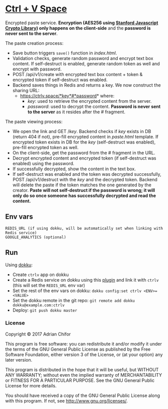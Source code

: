 # [Ctrl + V Space](https://ctrlv.space)

Encrypted paste service. **Encryption (AES256 using [Stanford Javascript Crypto Library](http://bitwiseshiftleft.github.io/sjcl/)) only happens on the client-side** and the **password is never sent to the server**.

The paste creation process:
- Save button triggers `save()` function in *index.html*.
- Validation checks, generate random password and encrypt text box content. If self-destruct is enabled, generate random token as well and encrypt with password.
- POST /api/v1/create with encrypted text box content + token & encrypted token if self-destruct was enabled.
- Backend saves things in Redis and returns a key. We now construct the sharing URL:
    - https://ctrlv.space/*key*#*password* where:
        - *key*: used to retrieve the encrypted content from the server.
        - *password*: used to decrypt the content. **Password is never sent to the server** as it resides after the # fragment.

The paste viewing process:
- We open the link and GET /*key*. Backend checks if *key* exists in DB (return 404 if not), pre-fill encrypted content in *paste.html* template. If encrypted token exists in DB for the *key* (self-destruct was enabled), pre-fill encrypted token as well.
- On the client-side, get the password from the # fragment in the URL.
- Decrypt encrypted content and encrypted token (if self-destruct was enabled) using the password.
- If successfully decrypted, show the content in the text box.
- If self-destruct was enabled and the token was decrypted successfully, POST /api/v1/destruct with the *key* and the decrypted token. Backend will delete the paste if the token matches the one generated by the creator. **Paste will not self-destruct if the password is wrong; it will only do so once someone has successfully decrypted and read the content.**

## Env vars
```
REDIS_URL (if using dokku, will be automatically set when linking with Redis service)
GOOGLE_ANALYTICS (optional)
```

## Run

Using [dokku](http://dokku.viewdocs.io/dokku/):
* Create `ctrlv` app on dokku
* Create a Redis service on dokku using this [plugin](https://github.com/dokku/dokku-redis) and link it with `ctrlv` (this will set the `REDIS_URL` env var)
* Set the rest of the env vars on dokku: `dokku config:set ctrlv <ENV>=<VALUE>`
* Set the dokku remote in the git repo:
`git remote add dokku dokku@example.com:ctrlv`
* Deploy:
`git push dokku master`

### License

Copyright &copy; 2017 Adrian Chifor

This program is free software: you can redistribute it and/or modify
it under the terms of the GNU General Public License as published by
the Free Software Foundation, either version 3 of the License, or
(at your option) any later version.

This program is distributed in the hope that it will be useful,
but WITHOUT ANY WARRANTY; without even the implied warranty of
MERCHANTABILITY or FITNESS FOR A PARTICULAR PURPOSE.  See the
GNU General Public License for more details.

You should have received a copy of the GNU General Public License
along with this program. If not, see <http://www.gnu.org/licenses/>.

